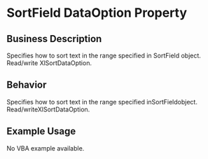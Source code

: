 # SortField DataOption Property

## Business Description
Specifies how to sort text in the range specified in SortField object. Read/write XlSortDataOption.

## Behavior
Specifies how to sort text in the range specified inSortFieldobject. Read/writeXlSortDataOption.

## Example Usage
No VBA example available.